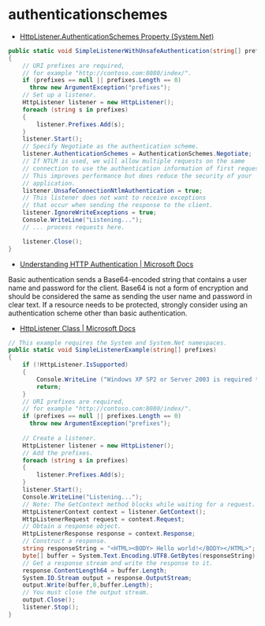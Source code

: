 

# authenticationschemes

* [HttpListener.AuthenticationSchemes Property (System.Net) ](https://msdn.microsoft.com/en-us/library/system.net.httplistener.authenticationschemes(v=vs.110).aspx)

```cs
public static void SimpleListenerWithUnsafeAuthentication(string[] prefixes)
{
    // URI prefixes are required,
    // for example "http://contoso.com:8080/index/".
    if (prefixes == null || prefixes.Length == 0)
      throw new ArgumentException("prefixes");
    // Set up a listener.
    HttpListener listener = new HttpListener();
    foreach (string s in prefixes)
    {
        listener.Prefixes.Add(s);
    }
    listener.Start();
    // Specify Negotiate as the authentication scheme.
    listener.AuthenticationSchemes = AuthenticationSchemes.Negotiate;
    // If NTLM is used, we will allow multiple requests on the same
    // connection to use the authentication information of first request.
    // This improves performance but does reduce the security of your 
    // application. 
    listener.UnsafeConnectionNtlmAuthentication = true;
    // This listener does not want to receive exceptions 
    // that occur when sending the response to the client.
    listener.IgnoreWriteExceptions = true;
    Console.WriteLine("Listening...");
    // ... process requests here.

    listener.Close();
}
```

* [Understanding HTTP Authentication | Microsoft Docs ](https://docs.microsoft.com/en-us/dotnet/framework/wcf/feature-details/understanding-http-authentication)

Basic authentication sends a Base64-encoded string that contains a user name and password for the client. Base64 is not a form of encryption and should be considered the same as sending the user name and password in clear text. If a resource needs to be protected, strongly consider using an authentication scheme other than basic authentication.


* [HttpListener Class | Microsoft Docs ](https://docs.microsoft.com/en-us/dotnet/api/system.net.httplistener?view=netframework-4.7)

```cs
// This example requires the System and System.Net namespaces.
public static void SimpleListenerExample(string[] prefixes)
{
    if (!HttpListener.IsSupported)
    {
        Console.WriteLine ("Windows XP SP2 or Server 2003 is required to use the HttpListener class.");
        return;
    }
    // URI prefixes are required,
    // for example "http://contoso.com:8080/index/".
    if (prefixes == null || prefixes.Length == 0)
      throw new ArgumentException("prefixes");
    
    // Create a listener.
    HttpListener listener = new HttpListener();
    // Add the prefixes.
    foreach (string s in prefixes)
    {
        listener.Prefixes.Add(s);
    }
    listener.Start();
    Console.WriteLine("Listening...");
    // Note: The GetContext method blocks while waiting for a request. 
    HttpListenerContext context = listener.GetContext();
    HttpListenerRequest request = context.Request;
    // Obtain a response object.
    HttpListenerResponse response = context.Response;
    // Construct a response.
    string responseString = "<HTML><BODY> Hello world!</BODY></HTML>";
    byte[] buffer = System.Text.Encoding.UTF8.GetBytes(responseString);
    // Get a response stream and write the response to it.
    response.ContentLength64 = buffer.Length;
    System.IO.Stream output = response.OutputStream;
    output.Write(buffer,0,buffer.Length);
    // You must close the output stream.
    output.Close();
    listener.Stop();
}
```